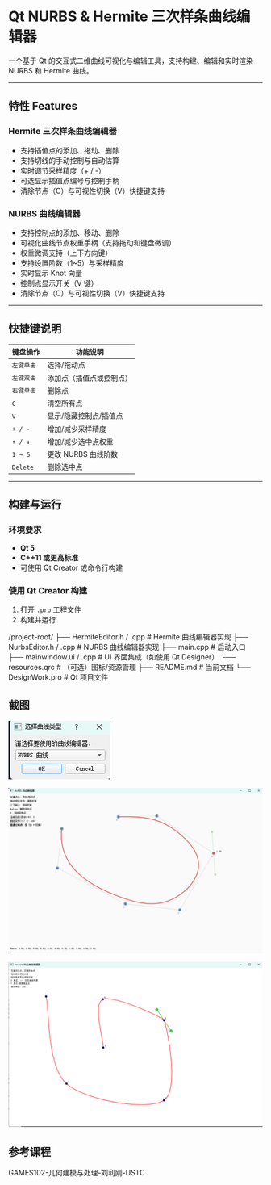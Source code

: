 # Qt NURBS & Hermite 三次样条曲线编辑器

一个基于 Qt 的交互式二维曲线可视化与编辑工具，支持构建、编辑和实时渲染 NURBS 和 Hermite 曲线。

---

## 特性 Features

### Hermite 三次样条曲线编辑器

- 支持插值点的添加、拖动、删除
- 支持切线的手动控制与自动估算
- 实时调节采样精度（+ / -）
- 可选显示插值点编号与控制手柄
- 清除节点（C）与可视性切换（V）快捷键支持

### NURBS 曲线编辑器

- 支持控制点的添加、移动、删除
- 可视化曲线节点权重手柄（支持拖动和键盘微调）
- 权重微调支持（上下方向键）
- 支持设置阶数（1~5）与采样精度
- 实时显示 Knot 向量
- 控制点显示开关（V 键）
- 清除节点（C）与可视性切换（V）快捷键支持

---

## 快捷键说明

| 键盘操作 | 功能说明                 |
|----------|--------------------------|
| `左键单击` | 选择/拖动点              |
| `左键双击` | 添加点（插值点或控制点） |
| `右键单击` | 删除点                  |
| `C`       | 清空所有点              |
| `V`       | 显示/隐藏控制点/插值点   |
| `+ / -`   | 增加/减少采样精度        |
| `↑ / ↓`   | 增加/减少选中点权重      |
| `1 ~ 5`   | 更改 NURBS 曲线阶数      |
| `Delete`  | 删除选中点              |

---

## 构建与运行

### 环境要求

- **Qt 5**
- **C++11 或更高标准**
- 可使用 Qt Creator 或命令行构建

### 使用 Qt Creator 构建

1. 打开 `.pro` 工程文件
2. 构建并运行


/project-root/
├── HermiteEditor.h / .cpp    # Hermite 曲线编辑器实现
├── NurbsEditor.h / .cpp      # NURBS 曲线编辑器实现
├── main.cpp                  # 启动入口
├── mainwindow.ui / .cpp      # UI 界面集成（如使用 Qt Designer）
├── resources.qrc             # （可选）图标/资源管理
├── README.md                 # 当前文档
└── DesignWork.pro                     # Qt 项目文件

## 截图

![alt text](image.png)

![alt text](image-1.png)

![alt text](image-2.png)


## 参考课程

GAMES102-几何建模与处理-刘利刚-USTC
